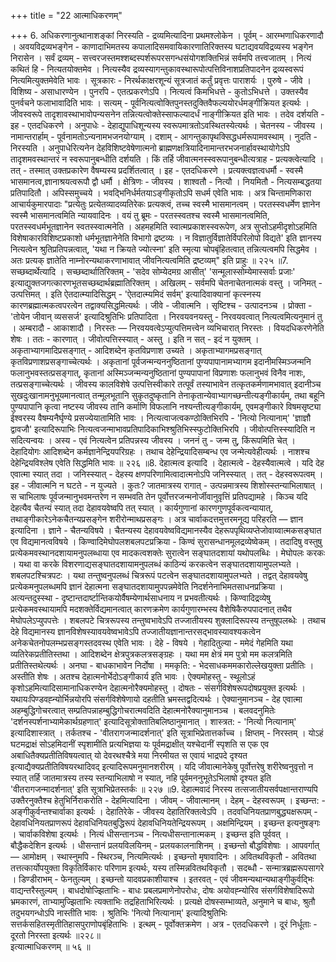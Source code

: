 +++
title = "22 आत्माधिकरणम्"

+++
6. अधिकरणानुत्थानाशङ्कां निरस्यति - द्रव्यमित्यादिना प्रथमश्लोकेन । पूर्वम् - आरम्भणाधिकरणादौ । अवयविद्रव्यभङ्गेन - काणादाभिमतस्य कपालादिसमवायिकारणातिरिक्तस्य घटाद्यवयविद्रव्यस्य भङ्गेन निरासेन । सर्वं द्रव्यम् - सत्त्वरजस्तमश्शब्दस्पर्शरूपरसगन्धसंयोगशक्तिभिन्नं सर्वमपि तत्त्वजातम् । नित्यं कथितं हि - नित्यतयोक्तमेव । नित्यस्यैव द्रव्यस्यागन्तुकावस्थारूपोत्पत्तिविनाशप्रतिपादनेन द्रव्यस्वरूपं नित्यमित्युक्तमेवेति भावः । सूत्रकारः - निरर्थकाक्षरशून्यं सूत्रजातं कर्तुं प्रवृत्तः पाराशर्यः । पुरुषे - जीवे । विशिष्य - असाधारण्येन । पुनरपि - एतत्प्रकरणेऽपि । नित्यत्वं किमभिधत्ते - कुतोऽभिधत्ते । उक्तस्यैव पुनर्वचने फलाभावादिति भावः । सत्यम् - पूर्वनित्यत्वोक्तिपुनस्तदुक्तिवैफल्ययोरर्धमङ्गीक्रियत इत्यर्थः । जीवस्वरूपे तादृशावस्थाभावोपन्यसनेन तन्नित्यत्वोक्तेस्साफल्यादर्धं नाङ्गीक्रियत इति भावः । तदेव दर्शयति - इह - एतदधिकरणे । अनुपाधेः - देहाद्युपाधिशून्यस्य स्वरूपमात्रतोऽवस्थितस्येत्यर्थः । चेतनस्य - जीवस्य । नामान्तरार्हाम् - पूर्वनामतोऽन्यनामभजनयोग्याम् । दशाम् - आगन्तुकापृथक्सिद्धधर्मरूपामवस्थाम् । नुदति - निरस्यति । अनुपाधेरित्यनेन देहविशिष्टवेषेणात्मनो ब्राह्मणक्षत्रियादिनामान्तरभजनार्हावस्थायोगेऽपि तादृशमवस्थान्तरं न स्वरूपानुबन्धीति दर्शयति । किं तर्हि जीवात्मनस्स्वरूपानुबन्धीत्यत्राह - प्रत्यक्त्वेत्यादि । तत् - तस्मात् उक्तप्रकारेण वैषम्यस्य प्रदर्शितत्वात् । इह - एतदधिकरणे । प्रत्यक्त्वज्ञत्वधर्मौ - स्वस्मै भासमानत्व,ज्ञानाश्रयत्वरूपौ द्वौ धर्मौ । क्षेत्रिणः - जीवस्य । शाश्वतौ - नित्यौ । नियमितौ - नित्यसम्बद्धतया प्रतिपादितौ । अपिस्समुच्चये । भवद्भिनिर्धर्मतयाऽङ्गीकृतोऽपि सधर्म एवेति भावः । अत्र चिन्तामणिकारा आचार्यकुमारपादाः "प्रत्येतुः प्रत्येतव्यादव्यतिरेकः प्रत्यक्त्वं, तच्च स्वस्मै भासमानत्वम् । परतस्स्वधर्मेण ज्ञानेन स्वस्मै भासमानत्वमिति न्यायवादिनः । वयं तु ब्रूमः - परतस्स्वतश्च स्वस्मै भासमानत्वमिति, परतस्स्वधर्मभूतज्ञानेन स्वतस्स्वात्मनेति । अहमहमिति स्वात्मप्रकाशस्स्वरूपेण, अत्र सुप्तोऽहमीदृशोऽहमिति विशेषाकारविशिष्टप्रकाशो धर्मभूतज्ञानेनेति विभागो द्रष्टव्यः । न विज्ञातुर्विज्ञातेर्विपरिलोपो विद्यते' इति ज्ञानस्य नित्यत्वेन श्रुतिप्रतिपन्नत्वात्, 'यथा न क्रियते ज्योत्स्ना' इति स्मृत्या चोपबृंहितत्वात् तन्नित्यत्वमपि सिद्धमेव । अतः प्रत्यक् ज्ञातेति नाम्नोरन्यथाकरणाभावात् जीवनित्यत्वमिति द्रष्टव्यम्" इति प्राहुः ॥ २२५ ॥7. सच्छब्दार्थेत्यादि । सच्छब्दार्थातिरिक्तम् - 'सदेव सोम्येदमग्र आसीत्' 'सन्मूलास्सोम्येमास्सर्वाः प्रजाः' इत्याद्युक्तजगत्कारणभूतसच्छब्दार्थब्रह्मातिरिक्तम् । अखिलम् - सर्वमपि चेतनाचेतनात्मकं वस्तु । जनिमत् - उत्पत्तिमत् । इति ऐतदात्म्यादिसिद्धम् - 'ऐतदात्म्यमिदं सर्वम्' इत्यादिवाक्यानां कृत्स्नस्य कारणब्रह्मात्मकत्वपरत्वेन तद्वाक्यसिद्धमित्यर्थः । जीवे - जीवात्मनि । सृष्टिश्च - उत्पादनञ्च । प्रोक्ता - 'तोयेन जीवान् व्यससर्ज' इत्यादिश्रुतिभिः प्रतिपादिता । निरवयवनयस्तु - निरवयवत्वात् नित्यत्वमित्यनुमानं तु । अम्बरादौ - आकाशादौ । निरस्तः — निरवयवत्वेऽप्युत्पत्तिमत्त्वेन व्यभिचारात् निरस्तः । वियदधिकरणेनेति शेषः । ततः - कारणात् । जीवोत्पत्तिस्स्यात् - अस्तु । इति न सत् - इदं न युक्तम् । अकृताभ्यागमादिप्रसङ्गात् - आदिशब्देन कृतविप्रणाश उच्यते । अकृताभ्यागमप्रसङ्गात् कृतविप्रणाशप्रसङ्गाच्चेत्यर्थः । अकृतानां पूर्वजन्मन्यननुष्ठितानां पुण्यपापानामभ्यागम इदानीमस्मिञ्जन्मनि फलानुभवस्तत्प्रसङ्गात्, कृतानां अस्मिञ्जन्मन्यनुष्ठितानां पुण्यपापानां विप्रणाशः फलानुभवं विनैव नाशः, तत्प्रसङ्गाच्चेत्यर्थः । जीवस्य कालविशेषे उत्पत्तिस्वीकारे तत्पूर्वं तस्याभावेन तत्कृतकर्मणामभावात् इदानीञ्च सुखदुःखानामनुभूयमानत्वात् तन्मूलभूतानि सुकृतदुष्कृतानि तेनाकृतान्येवाभ्यागच्छन्तीत्यङ्गीकार्यम्, तथा बहूनि पुण्यपापानि कृत्वा नष्टस्य जीवस्य तानि कर्माणि विफलानि नश्यन्तीत्यङ्गीकार्यम्, एवमङ्गीकारे विषमसृष्ट्या ईश्वरस्य वैषम्यनैर्घृण्ये प्रसज्येयातामिति भावः । नित्यत्वाजत्वकण्ठोक्तिभिरपि - 'नित्यो नित्यानाम्' 'ज्ञाज्ञौ द्वावजौ' इत्यादिरूपाभिः नित्यत्वजन्माभावप्रतिपादिकाभिश्श्रुतिभिस्स्फुटोक्तिभिरपि । जीवोत्पत्तिस्स्यादिति न सदित्यन्वयः । अस्य - एवं नित्यत्वेन प्रतिपन्नस्य जीवस्य । जननं तु - जन्म तु, किंरूपमिति चेत् । देहादियोगः आदिशब्देन कर्मज्ञानेन्द्रियपरिग्रहः । तथाच देहेन्द्रियादिसम्बन्ध एव जन्मेत्यवेहीत्यर्थः । नाशश्च देहेन्द्रियविश्लेष एवेति सिद्धमिति भावः ॥ २२६ ॥8. देहात्मत्व इत्यादि । देहात्मत्वे - देहस्यैवात्मत्वे । यदि देह एवात्मा स्यात् तदा । जनिस्स्यात् - देहस्य क्षणपरिणामित्वादात्मनोऽपि जनिस्स्यात् । तत् - देहस्वरूपत्वम् । इह - जीवात्मनि न घटते - न युज्यते । कुतः? जातमात्रस्य रागात् - उत्पन्नमात्रस्य शिशोस्स्तन्याभिलाषात् । स चाभिलाषः पूर्वजन्मानुभवमन्तरेण न सम्भवति तेन पूर्वोत्तरजन्मनोर्जीवानुवृत्तिं प्रतिपद्यामहे । किञ्च यदि देहत्यैव चैतन्यं स्यात् तदा देहावयवेष्वपि तत् स्यात् । कार्यगुणानां कारणगुणपूर्वकत्वन्यायात्, तथाङ्गीकारेऽनेकचैतन्यप्रसङ्गेन शरीरोन्माथप्रसङ्गः । अत्र चार्वाकदत्तमुत्तरमनूद्य परिहरति — ज्ञान इत्यादिना । ज्ञाने - चैतन्यविषये । चैतन्यस्य देहावयवेष्वविद्यमानस्यैव देहरूपपृथिव्यप्तेजोवाय्वात्मकसङ्घात एव विद्यमानत्वविषये । किण्वादिमेघोपलशबलपटप्रक्रिया - किण्वं सुरासन्धानमूलद्रव्येष्वेकम् । तदादिषु वस्तुषु प्रत्येकमवस्थानदशायामनुपलब्धाया एव मादकत्वशक्तेः सुरात्वेन सङ्घातदशायां यथोपलब्धिः । मेघोपलः करकः । यथा वा करके विशरणाद्यसङ्घातदशायामनुपलब्धं काठिन्यं करकत्वेन सङ्घातदशायामुपलभ्यते । शबलपटश्चित्रपटः । यथा तन्तुष्वनुपलब्धं चित्ररूपं पटत्वेन सङ्घातदशायामुपलभ्यते । तद्वत् देहावयवेषु प्रत्येकमनुपलब्धमपि ज्ञानं देहात्मना सङ्घातदशायामुपपन्नमेवेति निदर्शनेनाभिमतसाधनप्रक्रिया । अत्यन्तदुस्स्था - दृष्टान्तदार्ष्टान्तिकयोर्वैषम्येणार्थसाधनाय न प्रभवतीत्यर्थः । किण्वादिद्रव्येषु प्रत्येकमवस्थायामपि मदशक्तेर्विद्यमानत्वात् कारणक्रमेण कार्यगुणारम्भस्य वैशेषिकैरुपपादनात् तथैव मेघोपलेऽप्युपपत्तेः । शबलपटे चित्ररूपस्य तन्तुष्वभावेऽपि तज्जातीयस्य शुक्लादिरूपस्य तन्तुषूपलब्धेः । तथाच देहे विद्यमानस्य ज्ञानविशेषस्यावयवेष्वभावेऽपि तज्जातीयज्ञानान्तरसद्भावस्यावश्यकत्वेन अनेकचेतनोपलम्भप्रसङ्गस्तदवस्थ एवेति भावः । देहे - विषये । गेहादितुल्या - ममेदं गेहमिति यथा व्यतिरेकप्रतीतिस्तथा । आदिशब्देन क्षेत्रपुत्रकलत्रसङ्ग्रहः । यथा मम क्षेत्रं मम पुत्रो मम कलत्रमिति प्रतीतिस्तथेत्यर्थः । अनघा - बाधकाभावेन निर्दोषा । ममकृति: - भेदसाधकममकारोल्लेखयुक्ता प्रतीतिः । अस्तीति शेषः । अतश्च देहात्मनोर्भेदोऽङ्गीकार्य इति भावः । ऐक्यमोहस्तु - स्थूलोऽहं कृशोऽहमित्यादिसामानाधिकरण्येन देहात्मनोरैक्यमोहस्तु । दोषतः - संसर्गविशेषरूपदोषप्रयुक्त इत्यर्थः । यथायःपिण्डवह्न्योर्भिन्नयोरपि संसर्गविशेषेणायो दहतीति भ्रमस्तद्वदित्यर्थः । ऐक्यानुमानञ्च - देह एवात्मा अहम्बुद्धिगोचरत्वात् सम्प्रतिपन्नाहम्बुद्धिगोचरात्मवदिति देहात्मनोरैक्यानुमानञ्च । बलवदनुमितेः 'दर्शनस्पर्शनाभ्यामेकार्थग्रहणात्' इत्यादिसूत्रोक्तातिबलिष्ठानुमानात् । शास्त्रत: - 'नित्यो नित्यानाम्' इत्यादिशास्त्रात् । तर्कतश्च - 'वीतरागजन्मादर्शनात्' इति सूत्राभिप्रेतात्तर्काच्च । क्षिप्तम् - निरस्तम् । योऽहं घटमद्राक्षं सोऽहमिदानीं स्पृशामीति प्रत्यभिज्ञया यः पूर्वमद्राक्षीत् यश्चेदानीं स्पृशति स एक एव अबाधितैक्यप्रतीतिविषयत्वात् यो देवरथश्चैत्रे मया निरमीयत स एवायं भाद्रपदे दृश्यत इत्याद्यैक्यप्रतीतिविषयरथादिवद् इत्यादिरूपमनुमानशरीरम् । यदि जीवात्मानेकेषु पूर्वोत्तरेषु शरीरेष्वनुवृत्तो न स्यात् तर्हि जातमात्रस्य तस्य स्तन्याभिलाषो न स्यात्, नहि पूर्वमननुभूतेऽभिलाषो दृश्यत इति 'वीतरागजन्मादर्शनात्' इति सूत्राभिप्रेतस्तर्कः ॥ २२७ ॥9. देहात्मवादं निरस्य तत्सजातीयसर्वपक्षान्तराण्यपि उक्तैरनुक्तैश्च हेतुभिर्निराकरोति - देहमित्यादिना । जीवम् - जीवात्मानम् । देहम् - देहस्वरूपम् । इच्छन्त: - अङ्गीकुर्वन्तश्चार्वाका इत्यर्थः । देहातिरेके - जीवस्य देहातिरिक्तत्वेऽपि । तदवधिनियतप्राणबुद्ध्यक्षरूपम् - देहावधिनियतप्राणरूपं देहावधिनियतबुद्धिरूपं देहावधिनियतेन्द्रियरूपम् । अक्षमिन्द्रियम् । इच्छन्त इत्यनुषङ्गः । चार्वाकविशेषा इत्यर्थः । नित्यं धीसन्तानञ्च - नित्यधीसन्तानात्मकम् । इच्छन्त इति पूर्ववत् । बौद्धैकदेशिन इत्यर्थः । धीसन्तानं प्रलयविलयिनम् - प्रलयकालनाशिनम् । इच्छन्तो बौद्धविशेषाः । आपवर्गात् — आमोक्षम् । स्थास्नुमपि - स्थिरञ्च, नित्यमित्यर्थः । इच्छन्तो मृषावादिनः । अवितथविकृतौ - अवितथा तत्तत्कार्योपयुक्ता विकृतिर्विकारः परिणाम इत्यर्थः, यस्य तस्मिन्नवितथविकृतौ । सदब्धौ - सन्मात्रब्रह्मरूपसागरे । डिण्डीराभम् - फेनतुल्यम् । इच्छन्तो यादवप्रकाशीयाश्च । इतरवत् - एवं जीवमन्यथान्यथाङ्गीकुर्वद्भिः वाद्यन्तरैस्तुल्यम् । बाधदोषोज्झिताभिः - बाधः प्रबलप्रमाणेनोपरोधः, दोषः अयोवह्न्योरिव संसर्गविशेषादिरूपो भ्रमकारणं, ताभ्यामुज्झिताभिः त्यक्ताभिः तद्रहिताभिरित्यर्थः । प्रत्यक्षे दोषस्सम्भाव्यते, अनुमाने च बाधः, श्रुतौ तदुभयगन्धोऽपि नास्तीति भावः । श्रुतिभिः 'नित्यो नित्यानाम्' इत्यादिश्रुतिभिः सत्तर्कसहितस्मृतीतिहासपुराणोपबृंहिताभिः । इत्थम् - पूर्वोक्तक्रमेण । अत्र - एतदधिकरणे । दूरं निर्धूताः - दूरतो निरस्ता इत्यर्थः ॥२२८॥   
इत्यात्माधिकरणम् ॥ ५६ ॥
